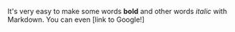 
It's very easy to make some words **bold** and other words *italic* with Markdown. You can even [link to Google!]
